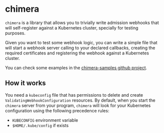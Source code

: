 # chimera

`chimera` is a library that allows you to trivially write admission
webhooks that will self-register against a Kubernetes cluster,
specially for testing purposes.

Given you want to test some webhook logic, you can write a simple file
that will start a webhook server calling to your declared callbacks,
creating the required certificates and registering the webhook against
a Kubernetes cluster.

You can check some examples in the [chimera-samples github
project](https://github.com/chimera-kube/chimera-samples).


## How it works

You need a `kubeconfig` file that has permissions to delete and create
`ValidatingWebhookConfiguration` resources. By default, when you start
the `chimera` server from your program, `chimera` will look for your
Kubernetes configuration using the following precedence rules:

- `KUBECONFIG` environment variable
- `$HOME/.kube/config` if exists
